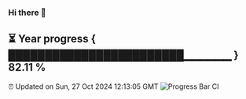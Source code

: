### Hi there 👋
⏳ Year progress { ████████████████████████▁▁▁▁▁▁ } 82.11 %
---
⏰ Updated on Sun, 27 Oct 2024 12:13:05 GMT
![Progress Bar CI](https://github.com/Moyi321/Moyi321/workflows/Progress%20Bar%20CI/badge.svg)
